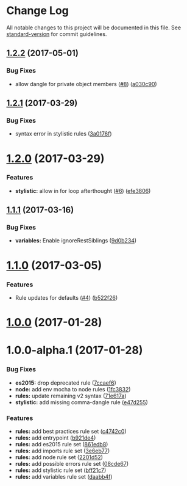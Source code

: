 # Change Log

All notable changes to this project will be documented in this file. See [standard-version](https://github.com/conventional-changelog/standard-version) for commit guidelines.

<a name="1.2.2"></a>
## [1.2.2](https://github.com/webpack-contrib/eslint-config-webpack/compare/v1.2.1...v1.2.2) (2017-05-01)


### Bug Fixes

* allow dangle for private object members ([#8](https://github.com/webpack-contrib/eslint-config-webpack/issues/8)) ([a030c90](https://github.com/webpack-contrib/eslint-config-webpack/commit/a030c90))



<a name="1.2.1"></a>
## [1.2.1](https://github.com/webpack-contrib/eslint-config-webpack/compare/v1.2.0...v1.2.1) (2017-03-29)


### Bug Fixes

* syntax error in stylistic rules ([3a0176f](https://github.com/webpack-contrib/eslint-config-webpack/commit/3a0176f))



<a name="1.2.0"></a>
# [1.2.0](https://github.com/webpack-contrib/eslint-config-webpack/compare/v1.1.1...v1.2.0) (2017-03-29)


### Features

* **stylistic:** allow in for loop afterthought ([#6](https://github.com/webpack-contrib/eslint-config-webpack/issues/6)) ([efe3806](https://github.com/webpack-contrib/eslint-config-webpack/commit/efe3806))



<a name="1.1.1"></a>
## [1.1.1](https://github.com/webpack-contrib/eslint-config-webpack/compare/v1.1.0...v1.1.1) (2017-03-16)


### Bug Fixes

* **variables:** Enable ignoreRestSiblings ([9d0b234](https://github.com/webpack-contrib/eslint-config-webpack/commit/9d0b234))



<a name="1.1.0"></a>
# [1.1.0](https://github.com/webpack-contrib/eslint-config-webpack/compare/v1.0.0...v1.1.0) (2017-03-05)


### Features

* Rule updates for defaults ([#4](https://github.com/webpack-contrib/eslint-config-webpack/issues/4)) ([b522f26](https://github.com/webpack-contrib/eslint-config-webpack/commit/b522f26))



<a name="1.0.0"></a>
# [1.0.0](https://github.com/webpack-contrib/eslint-config-webpack/compare/v1.0.0-alpha.1...v1.0.0) (2017-01-28)



<a name="1.0.0-alpha.1"></a>
# 1.0.0-alpha.1 (2017-01-28)


### Bug Fixes

* **es2015:** drop deprecated rule ([7ccaef6](https://github.com/webpack-contrib/eslint-config-webpack/commit/7ccaef6))
* **node:** add env mocha to node rules ([1fc3832](https://github.com/webpack-contrib/eslint-config-webpack/commit/1fc3832))
* **rules:** update remaining v2 syntax ([71e617a](https://github.com/webpack-contrib/eslint-config-webpack/commit/71e617a))
* **stylistic:** add missing comma-dangle rule ([e47d255](https://github.com/webpack-contrib/eslint-config-webpack/commit/e47d255))


### Features

* **rules:** add best practices rule set ([c4742c0](https://github.com/webpack-contrib/eslint-config-webpack/commit/c4742c0))
* **rules:** add entrypoint ([b921de4](https://github.com/webpack-contrib/eslint-config-webpack/commit/b921de4))
* **rules:** add es2015 rule set ([861edb8](https://github.com/webpack-contrib/eslint-config-webpack/commit/861edb8))
* **rules:** add imports rule set ([3e6eb77](https://github.com/webpack-contrib/eslint-config-webpack/commit/3e6eb77))
* **rules:** add node rule set ([2201d52](https://github.com/webpack-contrib/eslint-config-webpack/commit/2201d52))
* **rules:** add possible errors rule set ([08cde67](https://github.com/webpack-contrib/eslint-config-webpack/commit/08cde67))
* **rules:** add stylistic rule set ([bff21c7](https://github.com/webpack-contrib/eslint-config-webpack/commit/bff21c7))
* **rules:** add variables rule set ([daabb4f](https://github.com/webpack-contrib/eslint-config-webpack/commit/daabb4f))
